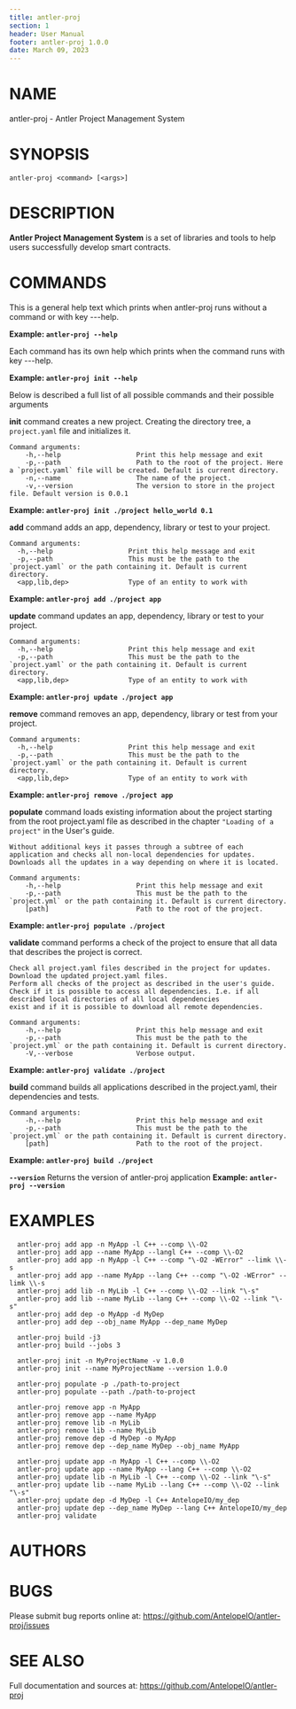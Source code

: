 ```yaml
---
title: antler-proj
section: 1
header: User Manual
footer: antler-proj 1.0.0
date: March 09, 2023
---
```

# NAME
antler-proj - Antler Project Management System

# SYNOPSIS

`antler-proj <command> [<args>]`

# DESCRIPTION

**Antler Project Management System** is a set of libraries and tools to help users successfully develop smart contracts.

# COMMANDS

This is a general help text which prints when antler-proj runs without a command or with key ---help.

**Example: `antler-proj --help`**

Each command has its own help which prints when the command runs with key ---help.

**Example: `antler-proj init --help`**

Below is described a full list of all possible commands and their possible arguments

**init** command creates a new project. Creating the directory tree, a `project.yaml` file and initializes it.

```
Command arguments:
    -h,--help                   Print this help message and exit
    -p,--path                   Path to the root of the project. Here a `project.yaml` file will be created. Default is current directory.
    -n,--name                   The name of the project.
    -v,--version                The version to store in the project file. Default version is 0.0.1
```
**Example: `antler-proj init ./project hello_world 0.1`**


**add** command adds an app, dependency, library or test to your project.

```
Command arguments:
  -h,--help                   Print this help message and exit
  -p,--path                   This must be the path to the `project.yaml` or the path containing it. Default is current directory.
  <app,lib,dep>               Type of an entity to work with
```
**Example: `antler-proj add ./project app`**


**update** command updates an app, dependency, library or test to your project.

```
Command arguments:
  -h,--help                   Print this help message and exit
  -p,--path                   This must be the path to the `project.yaml` or the path containing it. Default is current directory.
  <app,lib,dep>               Type of an entity to work with
```
**Example: `antler-proj update ./project app`**


**remove** command removes an app, dependency, library or test from your project.

```
Command arguments:
  -h,--help                   Print this help message and exit
  -p,--path                   This must be the path to the `project.yaml` or the path containing it. Default is current directory.
  <app,lib,dep>               Type of an entity to work with
```
**Example: `antler-proj remove ./project app`**


**populate** command loads existing information about the project starting from the root project.yaml file as described in the chapter `"Loading of a project"` in the User's guide.

    Without additional keys it passes through a subtree of each application and checks all non-local dependencies for updates.
    Downloads all the updates in a way depending on where it is located.

```
Command arguments:
    -h,--help                   Print this help message and exit
    -p,--path                   This must be the path to the `project.yml` or the path containing it. Default is current directory.
    [path]                      Path to the root of the project.
```
**Example: `antler-proj populate ./project`**

**validate** command performs a check of the project to ensure that all data that describes the project is correct.

    Check all project.yaml files described in the project for updates.
    Download the updated project.yaml files.
    Perform all checks of the project as described in the user's guide.
    Check if it is possible to access all dependencies. I.e. if all described local directories of all local dependencies
    exist and if it is possible to download all remote dependencies.

```
Command arguments:
    -h,--help                   Print this help message and exit
    -p,--path                   This must be the path to the `project.yml` or the path containing it. Default is current directory.
    -V,--verbose                Verbose output.
```
**Example: `antler-proj validate ./project`**

**build** command builds all applications described in the project.yaml, their dependencies and tests.

```
Command arguments:
    -h,--help                   Print this help message and exit
    -p,--path                   This must be the path to the `project.yml` or the path containing it. Default is current directory.
    [path]                      Path to the root of the project.
```
**Example: `antler-proj build ./project`**


**`--version`**                     Returns the version of antler-proj application
**Example: `antler-proj --version`**

# EXAMPLES

```
  antler-proj add app -n MyApp -l C++ --comp \\-O2
  antler-proj add app --name MyApp --langl C++ --comp \\-O2
  antler-proj add app -n MyApp -l C++ --comp "\-O2 -WError" --limk \\-s
  antler-proj add app --name MyApp --lang C++ --comp "\-O2 -WError" --limk \\-s
  antler-proj add lib -n MyLib -l C++ --comp \\-O2 --link "\-s"
  antler-proj add lib --name MyLib --lang C++ --comp \\-O2 --link "\-s"
  antler-proj add dep -o MyApp -d MyDep
  antler-proj add dep --obj_name MyApp --dep_name MyDep

  antler-proj build -j3
  antler-proj build --jobs 3

  antler-proj init -n MyProjectName -v 1.0.0
  antler-proj init --name MyProjectName --version 1.0.0

  antler-proj populate -p ./path-to-project
  antler-proj populate --path ./path-to-project

  antler-proj remove app -n MyApp
  antler-proj remove app --name MyApp
  antler-proj remove lib -n MyLib
  antler-proj remove lib --name MyLib
  antler-proj remove dep -d MyDep -o MyApp
  antler-proj remove dep --dep_name MyDep --obj_name MyApp

  antler-proj update app -n MyApp -l C++ --comp \\-O2
  antler-proj update app --name MyApp --lang C++ --comp \\-O2
  antler-proj update lib -n MyLib -l C++ --comp \\-O2 --link "\-s"
  antler-proj update lib --name MyLib --lang C++ --comp \\-O2 --link "\-s"
  antler-proj update dep -d MyDep -l C++ AntelopeIO/my_dep
  antler-proj update dep --dep_name MyDep --lang C++ AntelopeIO/my_dep
  antler-proj validate
```

# AUTHORS

# BUGS
Please submit bug reports online at: <https://github.com/AntelopeIO/antler-proj/issues>

# SEE ALSO
Full documentation and sources at: <https://github.com/AntelopeIO/antler-proj>
